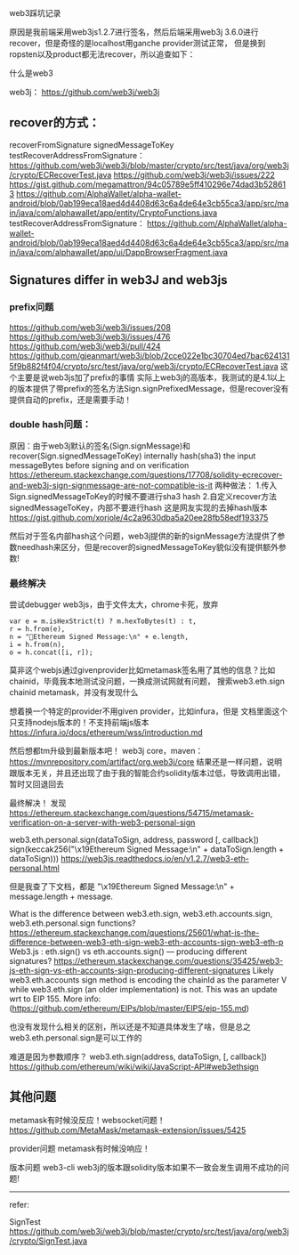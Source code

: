
web3踩坑记录

原因是我前端采用web3js1.2.7进行签名，然后后端采用web3j 3.6.0进行recover，但是奇怪的是localhost用ganche provider测试正常，
但是换到ropsten以及product都无法recover，所以追查如下：

什么是web3

web3j：
https://github.com/web3j/web3j

## recover的方式：

recoverFromSignature
signedMessageToKey
testRecoverAddressFromSignature： https://github.com/web3j/web3j/blob/master/crypto/src/test/java/org/web3j/crypto/ECRecoverTest.java
https://github.com/web3j/web3j/issues/222
https://gist.github.com/megamattron/94c05789e5ff410296e74dad3b528613
https://github.com/AlphaWallet/alpha-wallet-android/blob/0ab199eca18aed4d4408d63c6a4de64e3cb55ca3/app/src/main/java/com/alphawallet/app/entity/CryptoFunctions.java
testRecoverAddressFromSignature：
https://github.com/AlphaWallet/alpha-wallet-android/blob/0ab199eca18aed4d4408d63c6a4de64e3cb55ca3/app/src/main/java/com/alphawallet/app/ui/DappBrowserFragment.java

## Signatures differ in web3J and web3js

### prefix问题
https://github.com/web3j/web3j/issues/208
https://github.com/web3j/web3j/issues/476
https://github.com/web3j/web3j/pull/424
https://github.com/gjeanmart/web3j/blob/2cce022e1bc30704ed7bac6241315f9b882f4f04/crypto/src/test/java/org/web3j/crypto/ECRecoverTest.java
这个主要是说web3js加了prefix的事情
实际上web3j的高版本，我测试的是4.1以上的版本提供了带prefix的签名方法Sign.signPrefixedMessage，但是recover没有提供自动的prefix，还是需要手动！

### double hash问题：
原因：由于web3j默认的签名(Sign.signMessage)和recover(Sign.signedMessageToKey) internally hash(sha3) the input messageBytes before signing and on verification
https://ethereum.stackexchange.com/questions/17708/solidity-ecrecover-and-web3j-sign-signmessage-are-not-compatible-is-it
两种做法：
1.传入Sign.signedMessageToKey的时候不要进行sha3 hash
2.自定义recover方法signedMessageToKey，内部不要进行hash
这是网友实现的去掉hash版本
https://gist.github.com/xoriole/4c2a9630dba5a20ee28fb58edf193375

然后对于签名内部hash这个问题，web3j提供的新的signMessage方法提供了参数needhash来区分，但是recover的signedMessageToKey貌似没有提供额外参数!

### 最终解决
尝试debugger web3js，由于文件太大，chrome卡死，放弃
```
var e = m.isHexStrict(t) ? m.hexToBytes(t) : t,
r = h.from(e),
n = "Ethereum Signed Message:\n" + e.length,
i = h.from(n),
o = h.concat([i, r]);
```

莫非这个webjs通过givenprovider比如metamask签名用了其他的信息？比如chainid，毕竟我本地测试没问题，一换成测试网就有问题，
搜索web3.eth.sign chainid metamask，并没有发现什么

想着换一个特定的provider不用given provider，比如infura，但是
文档里面这个只支持nodejs版本的！不支持前端js版本
https://infura.io/docs/ethereum/wss/introduction.md


然后想都tm升级到最新版本吧！
web3j core，maven：https://mvnrepository.com/artifact/org.web3j/core
结果还是一样问题，说明跟版本无关，并且还出现了由于我的智能合约solidity版本过低，导致调用出错，暂时又回退回去


最终解决！
发现 https://ethereum.stackexchange.com/questions/54715/metamask-verification-on-a-server-with-web3-personal-sign

web3.eth.personal.sign(dataToSign, address, password [, callback])
sign(keccak256("\x19Ethereum Signed Message:\n" + dataToSign.length + dataToSign)))
https://web3js.readthedocs.io/en/v1.2.7/web3-eth-personal.html

但是我查了下文档，都是
"\x19Ethereum Signed Message:\n" + message.length + message.

What is the difference between web3.eth.sign, web3.eth.accounts.sign, web3.eth.personal.sign functions?
https://ethereum.stackexchange.com/questions/25601/what-is-the-difference-between-web3-eth-sign-web3-eth-accounts-sign-web3-eth-p
Web3.js : eth.sign() vs eth.accounts.sign() — producing different signatures?
https://ethereum.stackexchange.com/questions/35425/web3-js-eth-sign-vs-eth-accounts-sign-producing-different-signatures
Likely web3.eth.accounts sign method is encoding the chainId as the parameter V while web3.eth.sign (an older implementation) is not. This was an update wrt to EIP 155. More info: (https://github.com/ethereum/EIPs/blob/master/EIPS/eip-155.md)

也没有发现什么相关的区别，所以还是不知道具体发生了啥，但是总之web3.eth.personal.sign是可以工作的

难道是因为参数顺序？
 web3.eth.sign(address, dataToSign, [, callback])
 https://github.com/ethereum/wiki/wiki/JavaScript-API#web3ethsign
 


## 其他问题
metamask有时候没反应！websocket问题！
https://github.com/MetaMask/metamask-extension/issues/5425

provider问题
metamask有时候没响应！

版本问题
web3-cli web3j的版本跟solidity版本如果不一致会发生调用不成功的问题!

---

refer:

SignTest
https://github.com/web3j/web3j/blob/master/crypto/src/test/java/org/web3j/crypto/SignTest.java